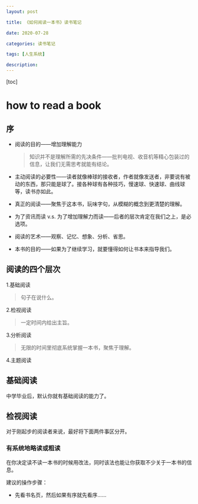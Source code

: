 ```yaml
---
layout: post

title: 《如何阅读一本书》读书笔记

date: 2020-07-28

categories: 读书笔记

tags: [人生系统]

description: 
---
```


[toc]


# how to read a book 

## 序

- 阅读的目的——增加理解能力

  > 知识并不是理解所需的先决条件——批判电视、收音机等精心包装过的信息，让我们无需思考就能有结论。

- 主动阅读的必要性——读者就像棒球的接收者，作者就像发送者，非要说有被动的东西，那只能是球了。接各种球有各种技巧，慢速球、快速球、曲线球等，读书亦如此。

- 真正的阅读——聚焦于这本书，玩味字句，从模糊的概念到更清楚的理解。

- 为了资讯而读 v.s. 为了增加理解力而读——后者的层次肯定在我们之上，是必选项。

- 阅读的艺术——观察、记忆、想象、分析、省思。

- 本书的目的——如果为了继续学习，就要懂得如何让书本来指导我们。

## 阅读的四个层次

1.基础阅读

> 句子在说什么。

2.检视阅读

> 一定时间内给出主旨。

3.分析阅读

> 无限的时间里彻底系统掌握一本书，聚焦于理解。

4.主题阅读

## 基础阅读

中学毕业后，默认你就有基础阅读的能力了。

## 检视阅读

对于刚起步的阅读者来说，最好将下面两件事区分开。

### 有系统地略读或粗读

在你决定读不读一本书的时候用改法，同时该法也能让你获取不少关于一本书的信息。

建议的操作步骤：

- 先看书名页，然后如果有序就先看序......